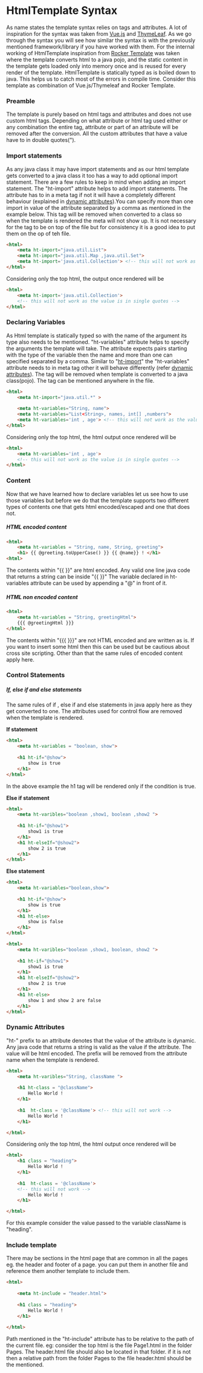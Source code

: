 # HtmlTemplate Syntax
As name states the template syntax relies on tags and attributes. 
A lot of inspiration for the syntax was taken from [Vue.js](https://github.com/vuejs/vue) and 
[ThymeLeaf](https://github.com/thymeleaf/thymeleaf). As we go through the syntax you will see how similar the syntax is with 
the previously mentioned framework/library if you have worked with them. For the internal working of HtmlTemplate inspiration from
[Rocker Template](https://github.com/fizzed/rocker) was taken where the template converts html to a java pojo,
and the static content in the template gets loaded only into memory once and is reused for every render of the template.
HtmlTemplate is statically typed as is boiled down to java. This helps us to catch most of the errors in compile time. 
Consider this template as combination of Vue.js/Thymeleaf and Rocker Template. 

### Preamble
The template is purely based on html tags and attributes and does not use custom html tags. Depending on what attribute 
or html tag used either or any combination the entire tag, attribute or part of an attribute will be removed after the conversion.
All the custom attributes that have a value have to in double quotes(").    


### Import statements
As any java class it may have import statements and as our html template gets converted to a java class it too has 
a way to add optional import statement. There are a few rules to keep in mind when adding an import statement.
The "ht-import" attribute helps to add import statements. The attribute has to in a meta tag if not it will have a
completely different behaviour (explained in [dynamic attributes](#dynamic-attributes)).You can specify more than one 
import in value of the attribute separated by a comma as mentioned in the example below. This tag will be removed when 
converted to a class so when the template is rendered the meta will not show up. It is not necessary for the tag to be on top 
of the file but for consistency it is a good idea to put them on the op of teh file.     

```html
<html>
    <meta ht-import="java.util.List">
    <meta ht-import="java.util.Map ,java.util.Set">
    <meta ht-import='java.util.Collection'> <!-- this will not work as the value is in single quotes --> 
</html>
```

Considering only the top html, the output once rendered will be

```html
<html>
    <meta ht-import='java.util.Collection'> 
    <!-- this will not work as the value is in single quotes --> 
</html>
```

### Declaring Variables
As Html template is statically typed so with the name of the argument its type also needs to be mentioned.
"ht-variables" attribute helps to specify the arguments the template will take. The attribute expects pairs starting
with the type of the variable then the name and more than one can specified separated by a comma. Similar to 
"[ht-import](#import-statements)" the "ht-variables" attribute needs to in meta tag other it will behave differently
(refer [dynamic attributes](#dynamic-attributes)). The tag will be removed when template is converted to a java class(pojo).
The tag can be mentioned anywhere in the file.  

```html
<html>
    <meta ht-import="java.util.*" >
        
    <meta ht-variables="String, name">
    <meta ht-variables="List<String>, names, int[] ,numbers">
    <meta ht-variables='int , age'> <!-- this will not work as the value is in single quotes -->
</html>
```

Considering only the top html, the html output once rendered will be

```html
<html>
    <meta ht-variables='int , age'>
    <!-- this will not work as the value is in single quotes -->
</html>
```

### Content
Now that we have learned how to declare variables let us see how to use those variables but before we do that the template supports
two different types of contents one that gets html encoded/escaped and one that does not. 

##### HTML encoded content 
```html
<html>
    <meta ht-variables = "String, name, String, greeting">
    <h1> {{ @greeting.toUpperCase() }} {{ @name}} ! </h1>
<html>
```
The contents within "{{ }}" are html encoded.
Any valid one line java code that returns a string can be inside "{{ }}"
The variable declared in ht-variables attribute can be used by appending a "@" in front of it.

##### HTML non encoded content
```html   
<html>
    <meta ht-variables = "String, greetingHtml">
    {{{ @greetingHtml }}}
</html> 
```
The contents within "{{{  }}}" are not HTML encoded and are written as is.
If you want to insert some html then this can be used but be cautious about cross site scripting. 
Other than that the same rules of encoded content apply here. 

### Control Statements

##### If, else if and else statements
The same rules of if , else if and else statements in java apply here as they get converted to one. 
The attributes used for control flow are removed when the template is rendered.

**If statement**
```html
<html>
    <meta ht-variables = "boolean, show">
    
    <h1 ht-if="@show">
        show is true
    </h1>
</html>
```
In the above example the h1 tag will be rendered only if the condition is true. 

**Else if statement**
```html
<html>
    <meta ht-varibles="boolean ,show1, boolean ,show2 ">
    
    <h1 ht-if="@show1">
        show1 is true
    </h1>
    <h1 ht-elseIf="@show2">
        show 2 is true
    </h1>
</html>
```
**Else statement** 

```html
<html>
    <meta ht-variables="boolean,show">
    
    <h1 ht-if="@show">
        show is true
    </h1>
    <h1 ht-else>
        show is false
    </h1>
</html>
```

```html
<html>
    <meta ht-varibles="boolean ,show1, boolean, show2 ">
    
    <h1 ht-if="@show1">
        show1 is true
    </h1>
    <h1 ht-elseIf="@show2">
        show 2 is true
    </h1>
    <h1 ht-else>
        show 1 and show 2 are false
    </h1>
</html>
```

### Dynamic Attributes
"ht-" prefix to an attribute denotes that the value of the attribute is dynamic. Any java code that returns a 
string is valid as the value if the attribute. The value will be html encoded. The prefix will be removed from the 
attribute name when the template is rendered.

```html
<html>
    <meta ht-varibles="String, className ">
    
    <h1 ht-class = "@className">
        Hello World !
    </h1>
    
    <h1  ht-class = '@className'> <!-- this will not work -->
        Hello World !
    </h1>

</html>
```

Considering only the top html, the html output once rendered will be

```html
<html> 
    <h1 class = "heading">
        Hello World !
    </h1>
    
    <h1  ht-class = '@className'> 
    <!-- this will not work -->
        Hello World !
    </h1>

</html>
```
For this example consider the value passed to the variable className is "heading".

### Include template
There may be sections in the html page that are common in all the pages eg. the header and footer of a page. 
you can put them in another file and reference them another template to include them.

```html
<html> 
        
    <meta ht-include = "header.html">
    
    <h1 class = "heading">
        Hello World !
    </h1>
    
</html>
```

Path mentioned in the "ht-include" attribute has to be relative to the path of the current file. eg: consider the top html
is the file Page1.html in the folder Pages. The header.html file should also be located in that folder. if it is not then
a relative path from the folder Pages to the file header.html should be the mentioned.
  



      